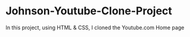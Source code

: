 # Johnson-Youtube-Clone-Project
In this project, using HTML & CSS, I cloned the Youtube.com Home page
